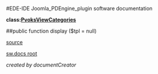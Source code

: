 #EDE-IDE Joomla_PDEngine_plugin
software documentation

**class:[PvoksViewCategories](../PvoksViewCategories.md)**



##public function display ($tpl = null)


[source](../../../admin/views/categories/view.html.php)

[sw.docs root](../)

*created by documentCreator*

